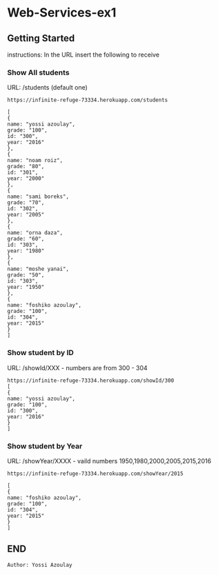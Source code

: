 # Web-Services-ex1

## Getting Started

instructions: In the URL insert the following to receive 

### Show All students

URL: /students (default one)

```
https://infinite-refuge-73334.herokuapp.com/students

[
{
name: "yossi azoulay",
grade: "100",
id: "300",
year: "2016"
},
{
name: "noam roiz",
grade: "80",
id: "301",
year: "2000"
},
{
name: "sami boreks",
grade: "70",
id: "302",
year: "2005"
},
{
name: "orna daza",
grade: "60",
id: "303",
year: "1980"
},
{
name: "moshe yanai",
grade: "50",
id: "303",
year: "1950"
},
{
name: "foshiko azoulay",
grade: "100",
id: "304",
year: "2015"
}
]
```

### Show student by ID

URL: /showId/XXX - numbers are from 300 - 304

```
https://infinite-refuge-73334.herokuapp.com/showId/300
[
{
name: "yossi azoulay",
grade: "100",
id: "300",
year: "2016"
}
]
```
### Show student by Year

URL: /showYear/XXXX - vaild numbers 1950,1980,2000,2005,2015,2016

```
https://infinite-refuge-73334.herokuapp.com/showYear/2015

[
{
name: "foshiko azoulay",
grade: "100",
id: "304",
year: "2015"
}
]
```

## END

```
Author: Yossi Azoulay
```
